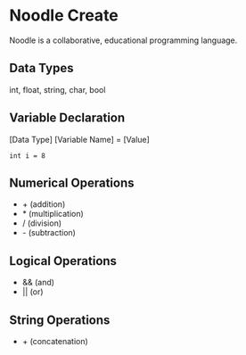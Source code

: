 # Noodle Create
Noodle is a collaborative, educational programming language.

Data Types
---
int, float, string, char, bool

Variable Declaration
---

[Data Type] [Variable Name] = [Value]

    int i = 8
    
Numerical Operations
---

- \+ (addition)
- \* (multiplication)
- / (division)
- \- (subtraction)

Logical Operations
---

- && (and)
- || (or)

String Operations
---

- \+ (concatenation)
